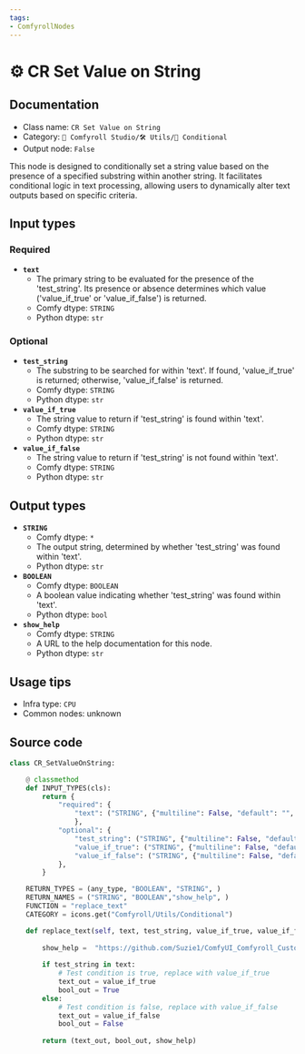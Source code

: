 ```yaml
---
tags:
- ComfyrollNodes
---
```


# ⚙️ CR Set Value on String
## Documentation
- Class name: `CR Set Value on String`
- Category: `🧩 Comfyroll Studio/🛠️ Utils/🔀 Conditional`
- Output node: `False`

This node is designed to conditionally set a string value based on the presence of a specified substring within another string. It facilitates conditional logic in text processing, allowing users to dynamically alter text outputs based on specific criteria.
## Input types
### Required
- **`text`**
    - The primary string to be evaluated for the presence of the 'test_string'. Its presence or absence determines which value ('value_if_true' or 'value_if_false') is returned.
    - Comfy dtype: `STRING`
    - Python dtype: `str`
### Optional
- **`test_string`**
    - The substring to be searched for within 'text'. If found, 'value_if_true' is returned; otherwise, 'value_if_false' is returned.
    - Comfy dtype: `STRING`
    - Python dtype: `str`
- **`value_if_true`**
    - The string value to return if 'test_string' is found within 'text'.
    - Comfy dtype: `STRING`
    - Python dtype: `str`
- **`value_if_false`**
    - The string value to return if 'test_string' is not found within 'text'.
    - Comfy dtype: `STRING`
    - Python dtype: `str`
## Output types
- **`STRING`**
    - Comfy dtype: `*`
    - The output string, determined by whether 'test_string' was found within 'text'.
    - Python dtype: `str`
- **`BOOLEAN`**
    - Comfy dtype: `BOOLEAN`
    - A boolean value indicating whether 'test_string' was found within 'text'.
    - Python dtype: `bool`
- **`show_help`**
    - Comfy dtype: `STRING`
    - A URL to the help documentation for this node.
    - Python dtype: `str`
## Usage tips
- Infra type: `CPU`
- Common nodes: unknown


## Source code
```python
class CR_SetValueOnString:

    @ classmethod
    def INPUT_TYPES(cls):
        return {
            "required": {
                "text": ("STRING", {"multiline": False, "default": "", "forceInput": True}),            
                },
            "optional": {
                "test_string": ("STRING", {"multiline": False, "default": ""}),
                "value_if_true": ("STRING", {"multiline": False, "default": ""}),
                "value_if_false": ("STRING", {"multiline": False, "default": ""}), 
            },
        }

    RETURN_TYPES = (any_type, "BOOLEAN", "STRING", )
    RETURN_NAMES = ("STRING", "BOOLEAN","show_help", )
    FUNCTION = "replace_text"
    CATEGORY = icons.get("Comfyroll/Utils/Conditional")

    def replace_text(self, text, test_string, value_if_true, value_if_false):
    
        show_help =  "https://github.com/Suzie1/ComfyUI_Comfyroll_CustomNodes/wiki/List-Nodes#cr-set-value-on-string" 
        
        if test_string in text:
            # Test condition is true, replace with value_if_true
            text_out = value_if_true
            bool_out = True
        else:
            # Test condition is false, replace with value_if_false
            text_out = value_if_false
            bool_out = False
        
        return (text_out, bool_out, show_help)

```
